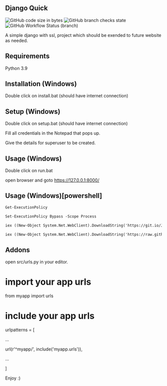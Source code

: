 ## Django Quick
![GitHub code size in bytes](https://img.shields.io/github/languages/code-size/rshnGhost/django-quick?style=plastic)
![GitHub branch checks state](https://img.shields.io/github/checks-status/rshnGhost/django-quick/django-3.2.5?style=plastic)
![GitHub Workflow Status (branch)](https://img.shields.io/github/workflow/status/rshnGhost/django-quick/powerShell/django-3.2.5?style=plastic)

A simple django with ssl, project which should be exended to future website as needed.

## Requirements
Python 3.9

## Installation (Windows)
Double click on install.bat (should have internet connection)

## Setup (Windows)
Double click on setup.bat (should have internet connection)

Fill all credentials in the Notepad that pops up.

Give the details for superuser to be created.

## Usage (Windows)
Double click on run.bat

open browser and goto https://127.0.0.1:8000/

## Usage (Windows)[powershell]
```markdown
Get-ExecutionPolicy
```

```markdown
Set-ExecutionPolicy Bypass -Scope Process
```

```markdown
iex ((New-Object System.Net.WebClient).DownloadString('https://git.io/JRqZX'))
```

```markdown
iex ((New-Object System.Net.WebClient).DownloadString('https://raw.githubusercontent.com/rshnGhost/django-quick/django-4.1.4/windowCmd/webInstall.ps1'))
```
## Addons
open src/urls.py in your editor.

# import your app urls
from myapp import urls

# include your app urls
urlpatterns = [

...

url(r'^myapp/', include('myapp.urls')),

...

]

Enjoy :)
